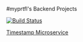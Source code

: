 #myprtfl's Backend Projects

[![Build Status](https://travis-ci.org/myprtfl/api.svg?branch=master)](https://travis-ci.org/myprtfl/api)

[Timestamp Microservice](https://myprtfl.herokuapp.com/api/1/timestamp/)
